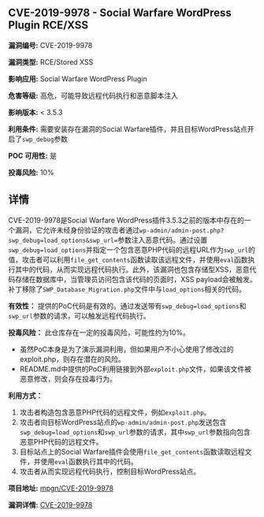 ## CVE-2019-9978 - Social Warfare WordPress Plugin RCE/XSS

**漏洞编号:** CVE-2019-9978

**漏洞类型:** RCE/Stored XSS

**影响应用:** Social Warfare WordPress Plugin

**危害等级:** 高危，可能导致远程代码执行和恶意脚本注入

**影响版本:** < 3.5.3

**利用条件:** 需要安装存在漏洞的Social Warfare插件，并且目标WordPress站点开启了`swp_debug`参数

**POC 可用性:** 是

**投毒风险:** 10%

## 详情

CVE-2019-9978是Social Warfare WordPress插件3.5.3之前的版本中存在的一个漏洞，它允许未经身份验证的攻击者通过`wp-admin/admin-post.php?swp_debug=load_options&swp_url=`参数注入恶意代码。通过设置`swp_debug=load_options`并指定一个包含恶意PHP代码的远程URL作为`swp_url`的值，攻击者可以利用`file_get_contents`函数读取该远程文件，并使用`eval`函数执行其中的代码，从而实现远程代码执行。此外，该漏洞也包含存储型XSS，恶意代码存储在数据库中，当管理员访问包含该代码的页面时，XSS payload会被触发。补丁移除了`SWP_Database_Migration.php`文件中与`load_options`相关的代码。

**有效性：**
提供的PoC代码是有效的。通过发送带有`swp_debug=load_options`和`swp_url`参数的请求，可以触发远程代码执行。

**投毒风险：**
此仓库存在一定的投毒风险，可能性约为10%。
*   虽然PoC本身是为了演示漏洞利用，但如果用户不小心使用了修改过的exploit.php，则存在潜在的风险。
*   README.md中提供的PoC利用链接到外部`exploit.php`文件，如果该文件被恶意修改，则会存在投毒行为。

**利用方式：**
1.  攻击者构造包含恶意PHP代码的远程文件，例如`exploit.php`。
2.  攻击者向目标WordPress站点的`wp-admin/admin-post.php`发送包含`swp_debug=load_options`和`swp_url`参数的请求，其中`swp_url`参数指向包含恶意PHP代码的远程文件。
3.  目标站点上的Social Warfare插件会使用`file_get_contents`函数读取远程文件，并使用`eval`函数执行其中的代码。
4.  攻击者从而实现远程代码执行，控制目标WordPress站点。

**项目地址:** [mpgn/CVE-2019-9978](https://github.com/mpgn/CVE-2019-9978)

**漏洞详情:** [CVE-2019-9978](https://nvd.nist.gov/vuln/detail/CVE-2019-9978)